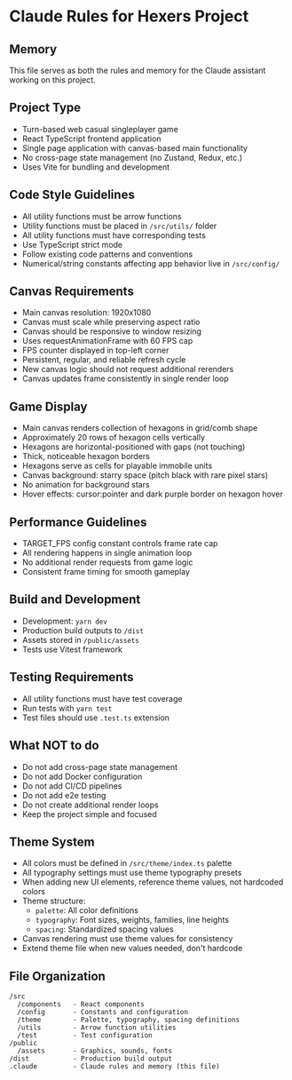 # Claude Rules for Hexers Project

## Memory
This file serves as both the rules and memory for the Claude assistant working on this project.

## Project Type
- Turn-based web casual singleplayer game
- React TypeScript frontend application
- Single page application with canvas-based main functionality
- No cross-page state management (no Zustand, Redux, etc.)
- Uses Vite for bundling and development

## Code Style Guidelines
- All utility functions must be arrow functions
- Utility functions must be placed in `/src/utils/` folder
- All utility functions must have corresponding tests
- Use TypeScript strict mode
- Follow existing code patterns and conventions
- Numerical/string constants affecting app behavior live in `/src/config/`

## Canvas Requirements
- Main canvas resolution: 1920x1080
- Canvas must scale while preserving aspect ratio
- Canvas should be responsive to window resizing
- Uses requestAnimationFrame with 60 FPS cap
- FPS counter displayed in top-left corner
- Persistent, regular, and reliable refresh cycle
- New canvas logic should not request additional rerenders
- Canvas updates frame consistently in single render loop

## Game Display
- Main canvas renders collection of hexagons in grid/comb shape
- Approximately 20 rows of hexagon cells vertically
- Hexagons are horizontal-positioned with gaps (not touching)
- Thick, noticeable hexagon borders
- Hexagons serve as cells for playable immobile units
- Canvas background: starry space (pitch black with rare pixel stars)
- No animation for background stars
- Hover effects: cursor:pointer and dark purple border on hexagon hover

## Performance Guidelines
- TARGET_FPS config constant controls frame rate cap
- All rendering happens in single animation loop
- No additional render requests from game logic
- Consistent frame timing for smooth gameplay

## Build and Development
- Development: `yarn dev`
- Production build outputs to `/dist`
- Assets stored in `/public/assets`
- Tests use Vitest framework

## Testing Requirements
- All utility functions must have test coverage
- Run tests with `yarn test`
- Test files should use `.test.ts` extension

## What NOT to do
- Do not add cross-page state management
- Do not add Docker configuration
- Do not add CI/CD pipelines
- Do not add e2e testing
- Do not create additional render loops
- Keep the project simple and focused

## Theme System
- All colors must be defined in `/src/theme/index.ts` palette
- All typography settings must use theme typography presets
- When adding new UI elements, reference theme values, not hardcoded colors
- Theme structure:
  - `palette`: All color definitions
  - `typography`: Font sizes, weights, families, line heights
  - `spacing`: Standardized spacing values
- Canvas rendering must use theme values for consistency
- Extend theme file when new values needed, don't hardcode

## File Organization
```
/src
  /components   - React components
  /config       - Constants and configuration
  /theme        - Palette, typography, spacing definitions
  /utils        - Arrow function utilities
  /test         - Test configuration
/public
  /assets       - Graphics, sounds, fonts
/dist           - Production build output
.claude         - Claude rules and memory (this file)
```